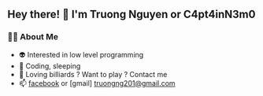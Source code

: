 ## Hey there! 👋 I'm Truong Nguyen or C4pt4inN3m0

### 👨‍💻 About Me
- 👽 Interested in low level programming
- 💜 Coding, sleeping
- 👿 Loving billiards ? Want to play ? Contact me
- 📫 [facebook](https://www.facebook.com/profile.php?id=100009498819215) or [gmail] truongng201@gmail.com

